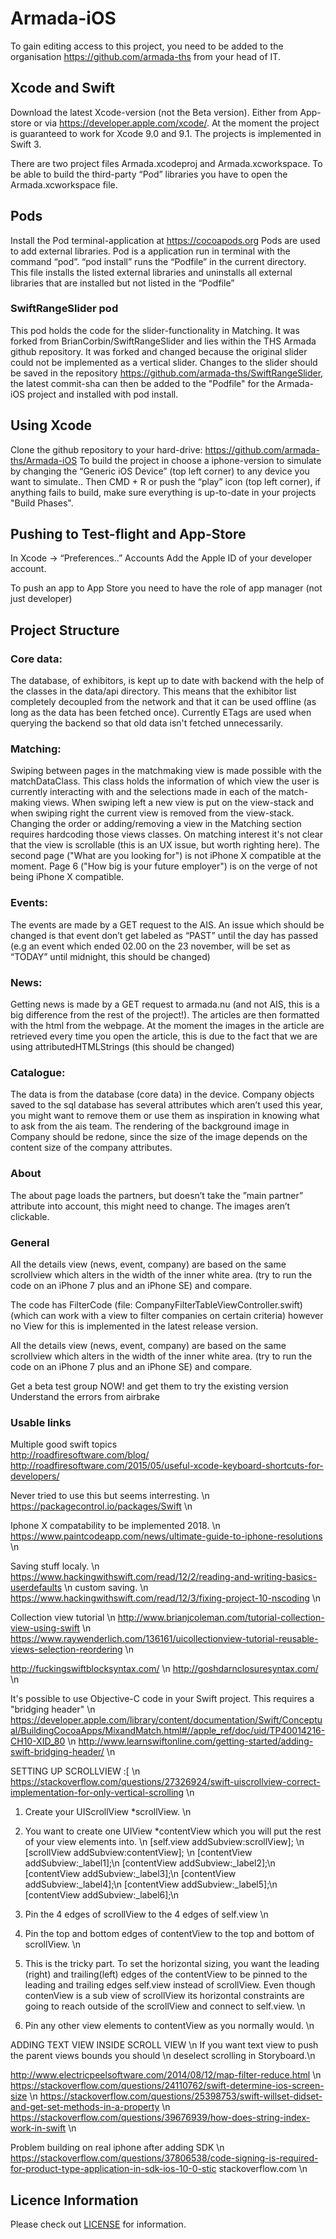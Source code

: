 # Armada-iOS
To gain editing access to this project, you need to be added to the organisation https://github.com/armada-ths from your head of IT. 

## Xcode and Swift
Download the latest Xcode-version (not the Beta version). Either from App-store or via https://developer.apple.com/xcode/. At the moment the project is guaranteed to work for Xcode 9.0 and 9.1. The projects is implemented in Swift 3.  

There are two project files Armada.xcodeproj and Armada.xcworkspace. To be able to build the third-party “Pod” libraries you have to open the Armada.xcworkspace file. 

## Pods
Install the Pod terminal-application at https://cocoapods.org
Pods are used to add external libraries. Pod is a application run in terminal with the command “pod”. “pod install” runs the “Podfile” in the current directory. This file installs the listed external libraries and uninstalls all external libraries that are installed but not listed in the “Podfile”  

### SwiftRangeSlider pod
This pod holds the code for the slider-functionality in Matching. It was forked from BrianCorbin/SwiftRangeSlider and lies within the THS Armada github repository. It was forked and changed because the original slider could not be implemented as a vertical slider. Changes to the slider should be saved in the repository https://github.com/armada-ths/SwiftRangeSlider, the latest commit-sha can then be added to the "Podfile" for the Armada-iOS project and installed with pod install. 

## Using Xcode 
Clone the github repository to your hard-drive: https://github.com/armada-ths/Armada-iOS 
To build the project in choose a iphone-version to simulate by changing the “Generic iOS Device” (top left corner) to any device you want to simulate.. Then CMD + R or push the “play” icon (top left corner), if anything fails to build, make sure everything is up-to-date in your projects "Build Phases".

## Pushing to Test-flight and App-Store
In Xcode -> “Preferences..” 
Accounts
Add the Apple ID of your developer account.

To push an  app to App Store you need to have the role of app manager (not just developer)



## Project Structure
### Core data:
The database, of exhibitors, is kept up to date with backend with the help of the classes in the data/api directory. This means that the exhibitor list completely decoupled from the network and that it can be used offline (as long as the data has been fetched once). Currently ETags are used when querying the backend so that old data isn't fetched unnecessarily.
### Matching:
Swiping between pages in the matchmaking view is made possible with the matchDataClass. This class holds the information of which view the user is currently interacting with and the selections made in each of the match-making views. When swiping left a new view is put on the view-stack and when swiping right the current view is removed from the view-stack. Changing the order or adding/removing a view in the Matching section requires hardcoding those views classes. On matching interest it's not clear that the view is scrollable (this is an UX issue, but worth righting here). The second page ("What are you looking for") is not iPhone X compatible at the moment. Page 6 ("How big is your future employer") is on the verge of not being iPhone X compatible.


### Events: 
The events are made by a GET request to the AIS. An issue which should be changed is that event don’t get labeled as “PAST” until the day has passed (e.g an event which ended 02.00 on the 23 november, will be set as “TODAY” until midnight, this should be changed)
### News: 
Getting news is made by a GET request to armada.nu (and not AIS, this is a big difference from the rest of the project!). The articles are then formatted with the html from the webpage. At the moment the images in the article are retrieved every time you open the article, this is due to the fact that we are using attributedHTMLStrings (this should be changed)
### Catalogue: 
The data is from the database (core data) in the device. Company objects saved to the sql database has several attributes which aren’t used this year, you might want to remove them or use them as inspiration in knowing what to ask from the ais team. The rendering of the background image in Company should be redone, since the size of the image depends on the content size of the company attributes.
### About
The about page loads the partners, but doesn’t take the ”main partner” attribute into account, this might need to change. The images aren’t clickable.

### General
All the details view (news, event, company) are based on the same scrollview which alters in the width of the inner white area. (try to run the code on an iPhone 7 plus and an iPhone SE) and compare.

The code has FilterCode (file: CompanyFilterTableViewController.swift) (which can work with a view to filter companies on certain criteria) however no View for this is implemented in the latest release version.

All the details view (news, event, company) are based on the same scrollview which alters in the width of the inner white area. (try to run the code on an iPhone 7 plus and an iPhone SE) and compare.

Get a beta test group NOW! and get them to try the existing version
Understand the errors from airbrake

### Usable links
Multiple good swift topics  
http://roadfiresoftware.com/blog/  
http://roadfiresoftware.com/2015/05/useful-xcode-keyboard-shortcuts-for-developers/  

Never tried to use this but seems interresting. \n
https://packagecontrol.io/packages/Swift \n

Iphone X compatability to be implemented 2018. \n
https://www.paintcodeapp.com/news/ultimate-guide-to-iphone-resolutions \n

Saving stuff localy. \n
https://www.hackingwithswift.com/read/12/2/reading-and-writing-basics-userdefaults  \n
custom saving. \n
https://www.hackingwithswift.com/read/12/3/fixing-project-10-nscoding \n

Collection view tutorial \n
http://www.brianjcoleman.com/tutorial-collection-view-using-swift \n
https://www.raywenderlich.com/136161/uicollectionview-tutorial-reusable-views-selection-reordering \n

http://fuckingswiftblocksyntax.com/ \n
http://goshdarnclosuresyntax.com/ \n

It's possible to use Objective-C code in your Swift project. This requires a "bridging header" \n
https://developer.apple.com/library/content/documentation/Swift/Conceptual/BuildingCocoaApps/MixandMatch.html#//apple_ref/doc/uid/TP40014216-CH10-XID_80 \n
http://www.learnswiftonline.com/getting-started/adding-swift-bridging-header/ \n

SETTING UP SCROLLVIEW :[ \n
https://stackoverflow.com/questions/27326924/swift-uiscrollview-correct-implementation-for-only-vertical-scrolling \n

1. Create your UIScrollView *scrollView. \n

2. You want to create one UIView *contentView which you will put the rest of your view elements into. \n
    [self.view addSubview:scrollView]; \n
    [scrollView addSubview:contentView]; \n
    [contentView addSubview:_label1];\n
    [contentView addSubview:_label2];\n
    [contentView addSubview:_label3];\n
    [contentView addSubview:_label4];\n
    [contentView addSubview:_label5];\n
    [contentView addSubview:_label6];\n

3. Pin the 4 edges of scrollView to the 4 edges of self.view \n

4. Pin the top and bottom edges of contentView to the top and bottom of scrollView. \n

5. This is the tricky part. To set the horizontal sizing, you want the leading (right) and trailing(left) edges of the contentView to be pinned to the leading and trailing edges self.view instead of scrollView. Even though contenView is a sub view of scrollView its horizontal constraints are going to reach outside of the scrollView and connect to self.view. \n

6. Pin any other view elements to contentView as you normally would. \n

ADDING TEXT VIEW INSIDE SCROLL VIEW \n
    If you want text view to push the parent views bounds you should \n
    deselect scrolling in Storyboard.\n

http://www.electricpeelsoftware.com/2014/08/12/map-filter-reduce.html \n
https://stackoverflow.com/questions/24110762/swift-determine-ios-screen-size \n
https://stackoverflow.com/questions/25398753/swift-willset-didset-and-get-set-methods-in-a-property \n
https://stackoverflow.com/questions/39676939/how-does-string-index-work-in-swift \n

Problem building on real iphone after adding SDK \n
https://stackoverflow.com/questions/37806538/code-signing-is-required-for-product-type-application-in-sdk-ios-10-0-stic
stackoverflow.com \n

## Licence Information 
Please check out [LICENSE](LICENSE) for information. 
